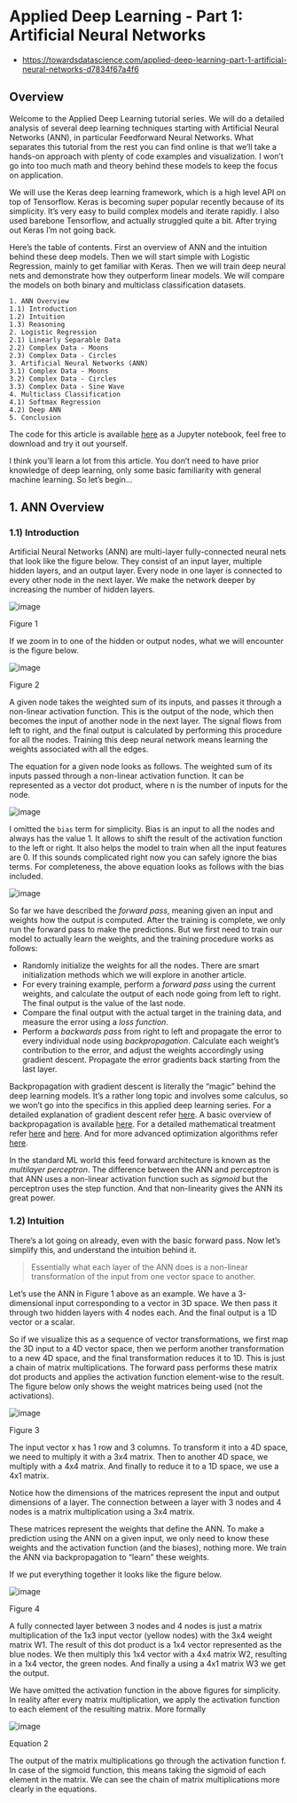 # Applied Deep Learning - Part 1: Artificial Neural Networks

- https://towardsdatascience.com/applied-deep-learning-part-1-artificial-neural-networks-d7834f67a4f6


## Overview
Welcome to the Applied Deep Learning tutorial series. We will do a detailed analysis of several deep learning techniques starting with Artificial Neural Networks (ANN), in particular Feedforward Neural Networks. What separates this tutorial from the rest you can find online is that we’ll take a hands-on approach with plenty of code examples and visualization. I won’t go into too much math and theory behind these models to keep the focus on application.

We will use the Keras deep learning framework, which is a high level API on top of Tensorflow. Keras is becoming super popular recently because of its simplicity. It’s very easy to build complex models and iterate rapidly. I also used barebone Tensorflow, and actually struggled quite a bit. After trying out Keras I’m not going back.

Here’s the table of contents. First an overview of ANN and the intuition behind these deep models. Then we will start simple with Logistic Regression, mainly to get familiar with Keras. Then we will train deep neural nets and demonstrate how they outperform linear models. We will compare the models on both binary and multiclass classification datasets.

```
1. ANN Overview
1.1) Introduction
1.2) Intuition
1.3) Reasoning
2. Logistic Regression
2.1) Linearly Separable Data
2.2) Complex Data - Moons
2.3) Complex Data - Circles
3. Artificial Neural Networks (ANN)
3.1) Complex Data - Moons
3.2) Complex Data - Circles
3.3) Complex Data - Sine Wave
4. Multiclass Classification
4.1) Softmax Regression
4.2) Deep ANN
5. Conclusion
```

The code for this article is available [here](https://github.com/ardendertat/Applied-Deep-Learning-with-Keras/blob/master/notebooks/Part%201%20-%20Artificial%20Neural%20Networks.ipynb) as a Jupyter notebook, feel free to download and try it out yourself.

I think you’ll learn a lot from this article. You don’t need to have prior knowledge of deep learning, only some basic familiarity with general machine learning. So let’s begin…

## 1. ANN Overview
### 1.1) Introduction
Artificial Neural Networks (ANN) are multi-layer fully-connected neural nets that look like the figure below. They consist of an input layer, multiple hidden layers, and an output layer. Every node in one layer is connected to every other node in the next layer. We make the network deeper by increasing the number of hidden layers.

![image](https://user-images.githubusercontent.com/16224205/221116500-12b50dc5-dd0e-4343-8040-9901056f16cd.png)

Figure 1

If we zoom in to one of the hidden or output nodes, what we will encounter is the figure below.

![image](https://user-images.githubusercontent.com/16224205/221116599-c17034f2-1c74-4d43-ba97-d4419ee01bca.png)

Figure 2

A given node takes the weighted sum of its inputs, and passes it through a non-linear activation function. This is the output of the node, which then becomes the input of another node in the next layer. The signal flows from left to right, and the final output is calculated by performing this procedure for all the nodes. Training this deep neural network means learning the weights associated with all the edges.

The equation for a given node looks as follows. The weighted sum of its inputs passed through a non-linear activation function. It can be represented as a vector dot product, where n is the number of inputs for the node.

![image](https://user-images.githubusercontent.com/16224205/221116744-d12c9ba9-1dbf-4247-90e2-2cea30fb2c71.png)

I omitted the `bias` term for simplicity. Bias is an input to all the nodes and always has the value 1. It allows to shift the result of the activation function to the left or right. It also helps the model to train when all the input features are 0. If this sounds complicated right now you can safely ignore the bias terms. For completeness, the above equation looks as follows with the bias included.

![image](https://user-images.githubusercontent.com/16224205/221116973-d8a8059b-78de-41eb-aa93-7b307d3d7af0.png)

So far we have described the _forward pass_, meaning given an input and weights how the output is computed. After the training is complete, we only run the forward pass to make the predictions. But we first need to train our model to actually learn the weights, and the training procedure works as follows:

- Randomly initialize the weights for all the nodes. There are smart initialization methods which we will explore in another article.
- For every training example, perform a _forward pass_ using the current weights, and calculate the output of each node going from left to right. The final output is the value of the last node.
- Compare the final output with the actual target in the training data, and measure the error using a _loss function_.
- Perform a _backwards pass_ from right to left and propagate the error to every individual node using _backpropagation_. Calculate each weight’s contribution to the error, and adjust the weights accordingly using gradient descent. Propagate the error gradients back starting from the last layer.

Backpropagation with gradient descent is literally the “magic” behind the deep learning models. It’s a rather long topic and involves some calculus, so we won’t go into the specifics in this applied deep learning series. For a detailed explanation of gradient descent refer [here](https://iamtrask.github.io/2015/07/27/python-network-part2/). A basic overview of backpropagation is available [here](https://ml.berkeley.edu/blog/2017/02/04/tutorial-3/). For a detailed mathematical treatment refer [here](http://cs231n.github.io/optimization-2/) and [here](http://neuralnetworksanddeeplearning.com/chap2.html). And for more advanced optimization algorithms refer [here](http://ruder.io/optimizing-gradient-descent/index.html).

In the standard ML world this feed forward architecture is known as the _multilayer perceptron_. The difference between the ANN and perceptron is that ANN uses a non-linear activation function such as _sigmoid_ but the perceptron uses the step function. And that non-linearity gives the ANN its great power.

### 1.2) Intuition
There’s a lot going on already, even with the basic forward pass. Now let’s simplify this, and understand the intuition behind it.

> Essentially what each layer of the ANN does is a non-linear transformation of the input from one vector space to another.

Let’s use the ANN in Figure 1 above as an example. We have a 3-dimensional input corresponding to a vector in 3D space. We then pass it through two hidden layers with 4 nodes each. And the final output is a 1D vector or a scalar.

So if we visualize this as a sequence of vector transformations, we first map the 3D input to a 4D vector space, then we perform another transformation to a new 4D space, and the final transformation reduces it to 1D. This is just a chain of matrix multiplications. The forward pass performs these matrix dot products and applies the activation function element-wise to the result. The figure below only shows the weight matrices being used (not the activations).

![image](https://user-images.githubusercontent.com/16224205/221119025-922cd6c2-7e61-480d-b179-90419ab8c968.png)

Figure 3

The input vector x has 1 row and 3 columns. To transform it into a 4D space, we need to multiply it with a 3x4 matrix. Then to another 4D space, we multiply with a 4x4 matrix. And finally to reduce it to a 1D space, we use a 4x1 matrix.

Notice how the dimensions of the matrices represent the input and output dimensions of a layer. The connection between a layer with 3 nodes and 4 nodes is a matrix multiplication using a 3x4 matrix.

These matrices represent the weights that define the ANN. To make a prediction using the ANN on a given input, we only need to know these weights and the activation function (and the biases), nothing more. We train the ANN via backpropagation to “learn” these weights.

If we put everything together it looks like the figure below.

![image](https://user-images.githubusercontent.com/16224205/221119129-1d23f0cb-ed71-470a-b4a1-2eae25060894.png)

Figure 4

A fully connected layer between 3 nodes and 4 nodes is just a matrix multiplication of the 1x3 input vector (yellow nodes) with the 3x4 weight matrix W1. The result of this dot product is a 1x4 vector represented as the blue nodes. We then multiply this 1x4 vector with a 4x4 matrix W2, resulting in a 1x4 vector, the green nodes. And finally a using a 4x1 matrix W3 we get the output.

We have omitted the activation function in the above figures for simplicity. In reality after every matrix multiplication, we apply the activation function to each element of the resulting matrix. More formally

![image](https://user-images.githubusercontent.com/16224205/221119464-303b0f64-e3ed-42c4-9373-ff7ceab8c493.png)

Equation 2

The output of the matrix multiplications go through the activation function f. In case of the sigmoid function, this means taking the sigmoid of each element in the matrix. We can see the chain of matrix multiplications more clearly in the equations.




